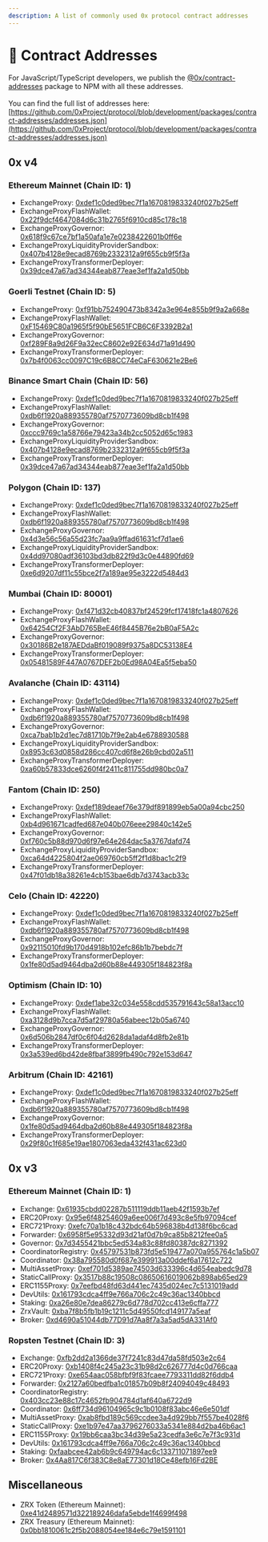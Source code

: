 ```yaml
---
description: A list of commonly used 0x protocol contract addresses
---
```


# 📃 Contract Addresses

For JavaScript/TypeScript developers, we publish the [@0x/contract-addresses](https://www.npmjs.com/package/@0x/contract-addresses) package to NPM with all these addresses.\
\
You can find the full list of addresses here: [https://github.com/0xProject/protocol/blob/development/packages/contract-addresses/addresses.json](https://github.com/0xProject/protocol/blob/development/packages/contract-addresses/addresses.json)

## 0x v4

### Ethereum Mainnet (Chain ID: 1)

* ExchangeProxy: [0xdef1c0ded9bec7f1a1670819833240f027b25eff](https://etherscan.io/address/0xdef1c0ded9bec7f1a1670819833240f027b25eff)
* ExchangeProxyFlashWallet: [0x22f9dcf4647084d6c31b2765f6910cd85c178c18](https://etherscan.io/address/0x22f9dcf4647084d6c31b2765f6910cd85c178c18)
* ExchangeProxyGovernor: [0x618f9c67ce7bf1a50afa1e7e0238422601b0ff6e](https://etherscan.io/address/0x618f9c67ce7bf1a50afa1e7e0238422601b0ff6e)
* ExchangeProxyLiquidityProviderSandbox: [0x407b4128e9ecad8769b2332312a9f655cb9f5f3a](https://etherscan.io/address/0x407b4128e9ecad8769b2332312a9f655cb9f5f3a)
* ExchangeProxyTransformerDeployer: [0x39dce47a67ad34344eab877eae3ef1fa2a1d50bb](https://etherscan.io/address/0x39dce47a67ad34344eab877eae3ef1fa2a1d50bb)

### Goerli Testnet (Chain ID: 5)

* ExchangeProxy: [0xf91bb752490473b8342a3e964e855b9f9a2a668e](https://goerli.etherscan.io/address/0xf91bb752490473b8342a3e964e855b9f9a2a668e)
* ExchangeProxyFlashWallet: [0xF15469C80a1965f5f90bE5651FCB6C6F3392B2a1](https://mumbai.polygonscan.com/address/0xF15469C80a1965f5f90bE5651FCB6C6F3392B2a1)
* ExchangeProxyGovernor: [0xf289F8a9d26F9a32ecC8602e92E634d71a91d490](https://mumbai.polygonscan.com/address/0xf289F8a9d26F9a32ecC8602e92E634d71a91d490)
* ExchangeProxyTransformerDeployer: [0x7b4f0063cc0097C19c6B8CC74eCaF630621e2Be6](https://mumbai.polygonscan.com/address/0x7b4f0063cc0097C19c6B8CC74eCaF630621e2Be6)

### Binance Smart Chain (Chain ID: 56)

* ExchangeProxy: [0xdef1c0ded9bec7f1a1670819833240f027b25eff](https://bscscan.com/address/0xdef1c0ded9bec7f1a1670819833240f027b25eff)
* ExchangeProxyFlashWallet: [0xdb6f1920a889355780af7570773609bd8cb1f498](https://bscscan.com/address/0xdb6f1920a889355780af7570773609bd8cb1f498)
* ExchangeProxyGovernor: [0xccc9769c1a58766e79423a34b2cc5052d65c1983](https://bscscan.com/address/0xccc9769c1a58766e79423a34b2cc5052d65c1983)
* ExchangeProxyLiquidityProviderSandbox: [0x407b4128e9ecad8769b2332312a9f655cb9f5f3a](https://etherscan.io/address/0x407b4128e9ecad8769b2332312a9f655cb9f5f3a)
* ExchangeProxyTransformerDeployer: [0x39dce47a67ad34344eab877eae3ef1fa2a1d50bb](https://etherscan.io/address/0x39dce47a67ad34344eab877eae3ef1fa2a1d50bb)

### Polygon (Chain ID: 137)

* ExchangeProxy: [0xdef1c0ded9bec7f1a1670819833240f027b25eff](https://polygonscan.com/address/0xdef1c0ded9bec7f1a1670819833240f027b25eff)
* ExchangeProxyFlashWallet: [0xdb6f1920a889355780af7570773609bd8cb1f498](https://polygonscan.com/address/0xdb6f1920a889355780af7570773609bd8cb1f498)
* ExchangeProxyGovernor: [0x4d3e56c56a55d23fc7aa9a9ffad61631cf7d1ae6](https://polygonscan.com/address/0x4d3e56c56a55d23fc7aa9a9ffad61631cf7d1ae6)
* ExchangeProxyLiquidityProviderSandbox: [0x4dd97080adf36103bd3db822f9d3c0e44890fd69](https://polygonscan.com/address/0x4dd97080adf36103bd3db822f9d3c0e44890fd69)
* ExchangeProxyTransformerDeployer: [0xe6d9207df11c55bce2f7a189ae95e3222d5484d3](https://polygonscan.com/address/0xe6d9207df11c55bce2f7a189ae95e3222d5484d3)

### Mumbai (Chain ID: **80001**)

* ExchangeProxy: [0xf471d32cb40837bf24529fcf17418fc1a4807626](https://mumbai.polygonscan.com/address/0xf471d32cb40837bf24529fcf17418fc1a4807626)
* ExchangeProxyFlashWallet: [0x64254Cf2F3AbD765BeE46f8445B76e2bB0aF5A2c](https://mumbai.polygonscan.com/address/0x64254Cf2F3AbD765BeE46f8445B76e2bB0aF5A2c)
* ExchangeProxyGovernor: [0x30186B2e187AEDdaBf019089f9375a8DC53138E4](https://mumbai.polygonscan.com/address/0x30186B2e187AEDdaBf019089f9375a8DC53138E4)
* ExchangeProxyTransformerDeployer: [0x05481589F447A0767DEF2b0Ed98A04Ea5f5eba50](https://mumbai.polygonscan.com/address/0x05481589F447A0767DEF2b0Ed98A04Ea5f5eba50)

### Avalanche (Chain ID: 43114)

* ExchangeProxy: [0xdef1c0ded9bec7f1a1670819833240f027b25eff](https://snowtrace.io/address/0xdef1c0ded9bec7f1a1670819833240f027b25eff)
* ExchangeProxyFlashWallet: [0xdb6f1920a889355780af7570773609bd8cb1f498](https://snowtrace.io/address/0xdb6f1920a889355780af7570773609bd8cb1f498)
* ExchangeProxyGovernor: [0xca7bab1b2d1ec7d81710b7f9e2ab4e6788930588](https://snowtrace.io/address/0xca7bab1b2d1ec7d81710b7f9e2ab4e6788930588)
* ExchangeProxyLiquidityProviderSandbox: [0x8953c63d0858d286cc407cd6f8e26b9cbd02a511](https://snowtrace.io/address/0x8953c63d0858d286cc407cd6f8e26b9cbd02a511)
* ExchangeProxyTransformerDeployer: [0xa60b57833dce6260f4f2411c811755dd980bc0a7](https://snowtrace.io/address/0xa60b57833dce6260f4f2411c811755dd980bc0a7)

### Fantom (Chain ID: 250)

* ExchangeProxy: [0xdef189deaef76e379df891899eb5a00a94cbc250](https://ftmscan.com/address/0xdef189deaef76e379df891899eb5a00a94cbc250)
* ExchangeProxyFlashWallet: [0xb4d961671cadfed687e040b076eee29840c142e5](https://ftmscan.com/address/0xb4d961671cadfed687e040b076eee29840c142e5)
* ExchangeProxyGovernor: [0xf760c5b88d970d6f97e64e264dac5a3767dafd74](https://ftmscan.com/address/0xf760c5b88d970d6f97e64e264dac5a3767dafd74)
* ExchangeProxyLiquidityProviderSandbox: [0xca64d4225804f2ae069760cb5ff2f1d8bac1c2f9](https://ftmscan.com/address/0xca64d4225804f2ae069760cb5ff2f1d8bac1c2f9)
* ExchangeProxyTransformerDeployer: [0x47f01db18a38261e4cb153bae6db7d3743acb33c](https://ftmscan.com/address/0x47f01db18a38261e4cb153bae6db7d3743acb33c)

### Celo (Chain ID: 42220)

* ExchangeProxy: [0xdef1c0ded9bec7f1a1670819833240f027b25eff](https://explorer.celo.org/address/0xDef1C0ded9bec7F1a1670819833240f027b25EfF/transactions)
* ExchangeProxyFlashWallet: [0xdb6f1920a889355780af7570773609bd8cb1f498](https://explorer.celo.org/address/0xdB6f1920A889355780aF7570773609Bd8Cb1f498/transactions)
* ExchangeProxyGovernor: [0x92115010fd9b170d4918b102efc86b1b7bebdc7f](https://explorer.celo.org/address/0x92115010FD9b170D4918B102EfC86b1B7bEBDc7F/transactions)
* ExchangeProxyTransformerDeployer: [0x1fe80d5ad9464dba2d60b88e449305f184823f8a](https://explorer.celo.org/address/0x1fe80d5Ad9464DBA2d60B88e449305F184823f8A/transactions)

### Optimism (Chain ID: 10)

* ExchangeProxy: [0xdef1abe32c034e558cdd535791643c58a13acc10](https://optimistic.etherscan.io/address/0xdef1abe32c034e558cdd535791643c58a13acc10)
* ExchangeProxyFlashWallet: [0xa3128d9b7cca7d5af29780a56abeec12b05a6740](https://optimistic.etherscan.io/address/0xa3128d9b7cca7d5af29780a56abeec12b05a6740)
* ExchangeProxyGovernor: [0x6d506b2847df0c6f04d2628da1adaf4d8fb2e81b](https://optimistic.etherscan.io/address/0x6d506b2847df0c6f04d2628da1adaf4d8fb2e81b)
* ExchangeProxyTransformerDeployer: [0x3a539ed6bd42de8fbaf3899fb490c792e153d647](https://optimistic.etherscan.io/address/0x3a539ed6bd42de8fbaf3899fb490c792e153d647)

### Arbitrum (Chain ID: 42161)

* ExchangeProxy: [0xdef1c0ded9bec7f1a1670819833240f027b25eff](https://arbiscan.io/address/0xdef1c0ded9bec7f1a1670819833240f027b25eff)
* ExchangeProxyFlashWallet: [0xdb6f1920a889355780af7570773609bd8cb1f498](https://arbiscan.io/address/0xdb6f1920a889355780af7570773609bd8cb1f498)
* ExchangeProxyGovernor: [0x1fe80d5ad9464dba2d60b88e449305f184823f8a](https://arbiscan.io/address/0x1fe80d5ad9464dba2d60b88e449305f184823f8a)
* ExchangeProxyTransformerDeployer: [0x29f80c1f685e19ae1807063eda432f431ac623d0](https://arbiscan.io/address/0x29f80c1f685e19ae1807063eda432f431ac623d0)

## 0x v3

### Ethereum Mainnet (Chain ID: 1)

* Exchange: [0x61935cbdd02287b511119ddb11aeb42f1593b7ef](https://etherscan.io/address/0x61935cbdd02287b511119ddb11aeb42f1593b7ef)
* ERC20Proxy: [0x95e6f48254609a6ee006f7d493c8e5fb97094cef](https://etherscan.io/address/0x95e6f48254609a6ee006f7d493c8e5fb97094cef)
* ERC721Proxy: [0xefc70a1b18c432bdc64b596838b4d138f6bc6cad](https://etherscan.io/address/0xefc70a1b18c432bdc64b596838b4d138f6bc6cad)
* Forwarder: [0x6958f5e95332d93d21af0d7b9ca85b8212fee0a5](https://etherscan.io/address/0x6958f5e95332d93d21af0d7b9ca85b8212fee0a5)
* Governor: [0x7d3455421bbc5ed534a83c88fd80387dc8271392](https://etherscan.io/address/0x7d3455421bbc5ed534a83c88fd80387dc8271392)
* CoordinatorRegistry: [0x45797531b873fd5e519477a070a955764c1a5b07](https://etherscan.io/address/0x45797531b873fd5e519477a070a955764c1a5b07)
* Coordinator: [0x38a795580d0f687e399913a00ddef6a17612c722](https://etherscan.io/address/0x38a795580d0f687e399913a00ddef6a17612c722)
* MultiAssetProxy: [0xef701d5389ae74503d633396c4d654eabedc9d78](https://etherscan.io/address/0xef701d5389ae74503d633396c4d654eabedc9d78)
* StaticCallProxy: [0x3517b88c19508c08650616019062b898ab65ed29](https://etherscan.io/address/0x3517b88c19508c08650616019062b898ab65ed29)
* ERC1155Proxy: [0x7eefbd48fd63d441ec7435d024ec7c5131019add](https://etherscan.io/address/0x7eefbd48fd63d441ec7435d024ec7c5131019add)
* DevUtils: [0x161793cdca4ff9e766a706c2c49c36ac1340bbcd](https://etherscan.io/address/0x161793cdca4ff9e766a706c2c49c36ac1340bbcd)
* Staking: [0xa26e80e7dea86279c6d778d702cc413e6cffa777](https://etherscan.io/address/0xa26e80e7dea86279c6d778d702cc413e6cffa777)
* ZrxVault: [0xba7f8b5fb1b19c1211c5d49550fcd149177a5eaf](https://etherscan.io/address/0xba7f8b5fb1b19c1211c5d49550fcd149177a5eaf)
* Broker: [0xd4690a51044db77D91d7Aa8f7a3a5ad5dA331Af0](https://etherscan.io/address/0xd4690a51044db77D91d7Aa8f7a3a5ad5dA331Af0)

### Ropsten Testnet (Chain ID: 3)

* Exchange: [0xfb2dd2a1366de37f7241c83d47da58fd503e2c64](https://ropsten.etherscan.io/address/0xfb2dd2a1366de37f7241c83d47da58fd503e2c64)
* ERC20Proxy: [0xb1408f4c245a23c31b98d2c626777d4c0d766caa](https://ropsten.etherscan.io/address/0xb1408f4c245a23c31b98d2c626777d4c0d766caa)
* ERC721Proxy: [0xe654aac058bfbf9f83fcaee7793311dd82f6ddb4](https://ropsten.etherscan.io/address/0xe654aac058bfbf9f83fcaee7793311dd82f6ddb4)
* Forwarder: [0x2127a60bedfba1c01857b09b8f24094049c48493](https://ropsten.etherscan.io/address/0x2127a60bedfba1c01857b09b8f24094049c48493)
* CoordinatorRegistry: [0x403cc23e88c17c4652fb904784d1af640a6722d9](https://ropsten.etherscan.io/address/0x403cc23e88c17c4652fb904784d1af640a6722d9)
* Coordinator: [0x6ff734d96104965c9c1b0108f83abc46e6e501df](https://ropsten.etherscan.io/address/0x6ff734d96104965c9c1b0108f83abc46e6e501df)
* MultiAssetProxy: [0xab8fbd189c569ccdee3a4d929bb7f557be4028f6](https://ropsten.etherscan.io/address/0xab8fbd189c569ccdee3a4d929bb7f557be4028f6)
* StaticCallProxy: [0xe1b97e47aa3796276033a5341e884d2ba46b6ac1](https://ropsten.etherscan.io/address/0xe1b97e47aa3796276033a5341e884d2ba46b6ac1)
* ERC1155Proxy: [0x19bb6caa3bc34d39e5a23cedfa3e6c7e7f3c931d](https://ropsten.etherscan.io/address/0x19bb6caa3bc34d39e5a23cedfa3e6c7e7f3c931d)
* DevUtils: [0x161793cdca4ff9e766a706c2c49c36ac1340bbcd](https://ropsten.etherscan.io/address/0x161793cdca4ff9e766a706c2c49c36ac1340bbcd)
* Staking: [0xfaabcee42ab6b9c649794ac6c133711071897ee9](https://ropsten.etherscan.io/address/0xfaabcee42ab6b9c649794ac6c133711071897ee9)
* Broker: [0x4Aa817C6f383C8e8aE77301d18Ce48efb16Fd2BE](https://ropsten.etherscan.io/address/0x4Aa817C6f383C8e8aE77301d18Ce48efb16Fd2BE)

## Miscellaneous

* ZRX Token (Ethereum Mainnet): [0xe41d2489571d322189246dafa5ebde1f4699f498](https://etherscan.io/address/0xe41d2489571d322189246dafa5ebde1f4699f498)
* ZRX Treasury (Ethereum Mainnet): [0x0bb1810061c2f5b2088054ee184e6c79e1591101](https://etherscan.io/address/0x0bb1810061c2f5b2088054ee184e6c79e1591101)
